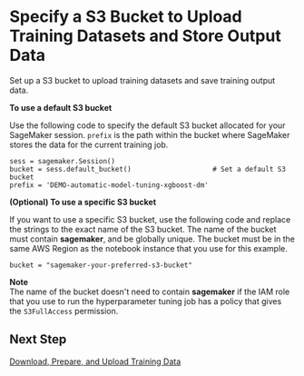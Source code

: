 # Specify a S3 Bucket to Upload Training Datasets and Store Output Data<a name="automatic-model-tuning-ex-bucket"></a>

Set up a S3 bucket to upload training datasets and save training output data\.

**To use a default S3 bucket**

Use the following code to specify the default S3 bucket allocated for your SageMaker session\. `prefix` is the path within the bucket where SageMaker stores the data for the current training job\.

```
sess = sagemaker.Session()
bucket = sess.default_bucket()                    # Set a default S3 bucket
prefix = 'DEMO-automatic-model-tuning-xgboost-dm'
```

**\(Optional\) To use a specific S3 bucket**

If you want to use a specific S3 bucket, use the following code and replace the strings to the exact name of the S3 bucket\. The name of the bucket must contain **sagemaker**, and be globally unique\. The bucket must be in the same AWS Region as the notebook instance that you use for this example\.

```
bucket = "sagemaker-your-preferred-s3-bucket"
```

**Note**  
The name of the bucket doesn't need to contain **sagemaker** if the IAM role that you use to run the hyperparameter tuning job has a policy that gives the `S3FullAccess` permission\.

## Next Step<a name="automatic-model-tuning-ex-next-data"></a>

[Download, Prepare, and Upload Training Data](automatic-model-tuning-ex-data.md)
